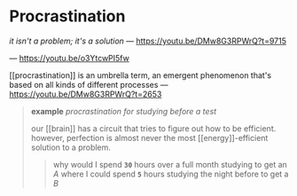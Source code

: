 # Procrastination

_it isn't a problem; it's a solution_ &mdash; <https://youtu.be/DMw8G3RPWrQ?t=9715>

&mdash; <https://youtu.be/o3YtcwPI5fw>

[[procrastination]] is an umbrella term, an emergent phenomenon that's based on all kinds of different processes &mdash; <https://youtu.be/DMw8G3RPWrQ?t=2653>

> **example** _procrastination for studying before a test_
>
> our [[brain]] has a circuit that tries to figure out how to be efficient. however, perfection is almost never the most [[energy]]-efficient solution to a problem.
>
> > why would I spend **`30`** hours over a full month studying to get an _A_ where I could spend **`5`** hours studying the night before to get a _B_
